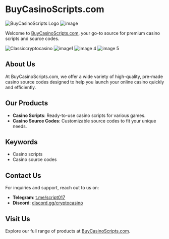 # BuyCasinoScripts.com

![BuyCasinoScripts Logo](https://buycasinoscripts.com/wp-content/uploads/2024/03/Frame-588-1024x127.png)
![image](https://github.com/user-attachments/assets/dbde1ae3-59fa-4b8e-bc27-c9bfd61f49e8)


Welcome to [BuyCasinoScripts.com](https://buycasinoscripts.com), your go-to source for premium casino scripts and source codes.

![Classiccryptocasino](https://github.com/swaga/Online-casino-script/assets/17531445/a90de531-6290-43a5-ba3b-a5fe6157d4d2)
![image1](https://github.com/swaga/Online-casino-script/assets/17531445/468388c0-a8a1-4800-9198-a8c7a3c3b4ed)
![image 4](https://github.com/swaga/Online-casino-script/assets/17531445/df002eb9-30c2-4155-a975-aec245095d87)
![image 5](https://github.com/swaga/Online-casino-script/assets/17531445/f05f11ff-d975-43f6-839a-f96ae99a3801)


## About Us

At BuyCasinoScripts.com, we offer a wide variety of high-quality, pre-made casino source codes designed to help you launch your online casino quickly and efficiently.

## Our Products

- **Casino Scripts**: Ready-to-use casino scripts for various games.
- **Casino Source Codes**: Customizable source codes to fit your unique needs.

## Keywords

- Casino scripts
- Casino source codes

## Contact Us

For inquiries and support, reach out to us on:

- **Telegram**: [t.me/script017](https://t.me/script017)
- **Discord**: [discord.gg/cryptocasino](https://discord.gg/cryptocasino)

## Visit Us

Explore our full range of products at [BuyCasinoScripts.com](https://buycasinoscripts.com).

